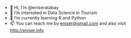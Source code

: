 - 👋 Hi, I’m @eniseratabay
- 👀 I’m interested in Data Science in Tourism
- 🌱 I’m currently learning R and Python
- 📫 You can reach me by eniser@gmail.com and also visit http://eniser.info

<!---
eniseratabay/eniseratabay is a ✨ special ✨ repository because its `README.md` (this file) appears on your GitHub profile.
You can click the Preview link to take a look at your changes.
--->
